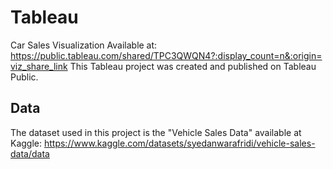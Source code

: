 # Tableau
Car Sales Visualization
Available at: https://public.tableau.com/shared/TPC3QWQN4?:display_count=n&:origin=viz_share_link
This Tableau project was created and published on Tableau Public.
## Data
The dataset used in this project is the "Vehicle Sales Data" available at Kaggle: https://www.kaggle.com/datasets/syedanwarafridi/vehicle-sales-data/data
